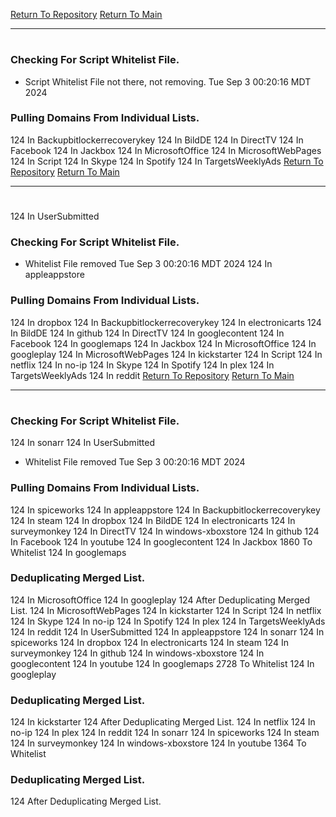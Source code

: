 [Return To Repository](https://github.com/DigitalWarrior/piholeparser/)
[Return To Main](https://github.com/DigitalWarrior/piholeparser/blob/master/RecentRunLogs/Mainlog.md)
____________________________________
# 
### Checking For Script Whitelist File.
* Script Whitelist File not there, not removing. Tue Sep  3 00:20:16 MDT 2024
### Pulling Domains From Individual Lists.
124 In Backupbitlockerrecoverykey
124 In BildDE
124 In DirectTV
124 In Facebook
124 In Jackbox
124 In MicrosoftOffice
124 In MicrosoftWebPages
124 In Script
124 In Skype
124 In Spotify
124 In TargetsWeeklyAds
[Return To Repository](https://github.com/DigitalWarrior/piholeparser/)
[Return To Main](https://github.com/DigitalWarrior/piholeparser/blob/master/RecentRunLogs/Mainlog.md)
____________________________________
# 
124 In UserSubmitted
### Checking For Script Whitelist File.
* Whitelist File removed Tue Sep  3 00:20:16 MDT 2024
124 In appleappstore
### Pulling Domains From Individual Lists.
124 In dropbox
124 In Backupbitlockerrecoverykey
124 In electronicarts
124 In BildDE
124 In github
124 In DirectTV
124 In googlecontent
124 In Facebook
124 In googlemaps
124 In Jackbox
124 In MicrosoftOffice
124 In googleplay
124 In MicrosoftWebPages
124 In kickstarter
124 In Script
124 In netflix
124 In no-ip
124 In Skype
124 In Spotify
124 In plex
124 In TargetsWeeklyAds
124 In reddit
[Return To Repository](https://github.com/DigitalWarrior/piholeparser/)
[Return To Main](https://github.com/DigitalWarrior/piholeparser/blob/master/RecentRunLogs/Mainlog.md)
____________________________________
# 
### Checking For Script Whitelist File.
124 In sonarr
124 In UserSubmitted
* Whitelist File removed Tue Sep  3 00:20:16 MDT 2024
### Pulling Domains From Individual Lists.
124 In spiceworks
124 In appleappstore
124 In Backupbitlockerrecoverykey
124 In steam
124 In dropbox
124 In BildDE
124 In electronicarts
124 In surveymonkey
124 In DirectTV
124 In windows-xboxstore
124 In github
124 In Facebook
124 In youtube
124 In googlecontent
124 In Jackbox
1860 To Whitelist
124 In googlemaps
### Deduplicating Merged List.
124 In MicrosoftOffice
124 In googleplay
124 After Deduplicating Merged List.
124 In MicrosoftWebPages
124 In kickstarter
124 In Script
124 In netflix
124 In Skype
124 In no-ip
124 In Spotify
124 In plex
124 In TargetsWeeklyAds
124 In reddit
124 In UserSubmitted
124 In appleappstore
124 In sonarr
124 In spiceworks
124 In dropbox
124 In electronicarts
124 In steam
124 In surveymonkey
124 In github
124 In windows-xboxstore
124 In googlecontent
124 In youtube
124 In googlemaps
2728 To Whitelist
124 In googleplay
### Deduplicating Merged List.
124 In kickstarter
124 After Deduplicating Merged List.
124 In netflix
124 In no-ip
124 In plex
124 In reddit
124 In sonarr
124 In spiceworks
124 In steam
124 In surveymonkey
124 In windows-xboxstore
124 In youtube
1364 To Whitelist
### Deduplicating Merged List.
124 After Deduplicating Merged List.
